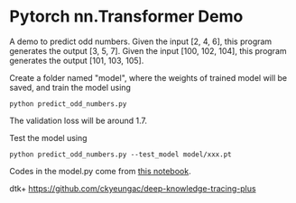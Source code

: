 # Pytorch nn.Transformer Demo
A demo to predict odd numbers. Given the input [2, 4, 6], this program generates the output [3, 5, 7]. Given the input [100, 102, 104], this program generates the output [101, 103, 105].

Create a folder named "model", where the weights of trained model will be saved, and train the model using
```shell script
python predict_odd_numbers.py
```
The validation loss will be around 1.7.
  
Test the model using
```shell script
python predict_odd_numbers.py --test_model model/xxx.pt
```

Codes in the model.py come from [this notebook](https://colab.research.google.com/drive/1g4ZFCGegOmD-xXL-Ggu7K5LVoJeXYJ75).

dtk+
https://github.com/ckyeungac/deep-knowledge-tracing-plus